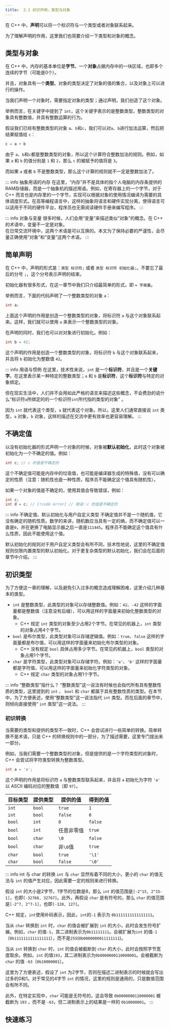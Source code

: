 ```yaml
---
title:  2.1 初识声明，类型与对象
---
```


在 C++ 中，**声明**可以将一个标识符与一个类型或者对象联系起来。

为了理解声明的作用，这里我们也简要介绍一下类型和对象的概念。

## 类型与对象

在 C++ 中，内存的基本单位是**字节**。一个**对象**占据内存中的一块区域，也即多个连续的字节（可能是0个）。

并且，对象具有一个**类型**。对象的类型决定了对象的值的集合，以及对象上可以进行的操作。

当我们声明一个对象时，需要指定对象的类型；通过声明，我们创造了这个对象。

举例而言，在关键字中提到了 `int`，这个关键字表示的是整数类型。整数类型的对象具有整数值，并具有整数运算的行为。

假设我们已经有整数类型的对象 `a`、`b`和`c`，我们可以对`a`、`b`进行加法运算，然后把结果赋值给 `c`：
```cpp
c = a + b
```
由于 `a`、`b`和`c`都是整数类型的对象，所以这个计算符合整数加法的规则。例如，如果 `a` 和 `b` 的值分别是 `1` 和 `2`，那么 `c` 的被赋予的值将是 `3`。

而如果 `a` 或者 `b` 不是整数类型，那么这个计算的规则就不一定是整数加法了。

::: info 抽象用语的内存
在这里，“内存”并不是具体的指个人电脑的内存条提供的RAM存储器，而是一个抽象机的描述用语。例如，在寄存器上的一个字节，对于 C++ 而言也是内存里的一个字节，实现可以根据对象的使用情况编译为需要的具体调度形式。在高等编程语言中，这样的抽象将语言和硬件实现分离，使得语言可以适用于不同的硬件平台，程序员也无需阅读硬件手册来编写程序。
:::

::: info 对象与变量
很多时候，人们会用“变量”来描述类似“对象”的概念。在 C++ 的术语中，变量不一定是对象。  
在日常交流环境中，这两个术语是可以互换的。本文为了保持必要的严谨性，会尽量正确使用“对象”和“变量”这两个术语。
:::

## 简单声明

在 C++ 中，声明的形式是：`类型 标识符;` 或者 `类型 标识符 初始化器;`。不要忘了最后的分号 `;`，这个分号表示声明的结束。

初始化器有很多形式，在这一章节中我们只介绍最简单的形式，即 `= 字面量`。

举例而言，下面的代码声明了一个整数类型的对象 `a`：

```cpp
int a;
```

上面这个声明的作用是创造一个整数类型的对象，将标识符 `a` 与这个对象联系起来。这样，我们就可以使用 `a` 来表示一个整数类型的对象。

在声明的同时，我们也可以对对象进行初始化。例如：

```cpp
int b = 42;
```

这个声明的作用是创造一个整数类型的对象，将标识符 `b` 与这个对象联系起来，并且将 `b` 初始化为整数值 `42`。

::: info 用语与惯例
在这里，技术性来说，`int` 是一个**标识符**，并且是一个**关键字**。在这里表示某一种特定的整数类型；`a` 和 `b` 是**标识符**，这个**标识符**与特定的对象绑定。

但在现实生活中，人们并不会用如此严格的语言来描述这些概念，不会费劲的说什么“标识符`a`所绑定的的一个标识符`int`所代指的类型的对象” 。

因为 `int` 就代表这个类型，`a` 就代表这个对象。所以，这里人们通常直接说 `int` 类型，`a` 对象，`b` 对象，这样的描述在交流中更有效率也更容易理解。
:::

## 不确定值

以没有初始化器的形式声明一个对象的时候，对象被**默认初始化**，此时这个对象被初始化为一个不确定的值。例如：
```cpp
int c; // c 的值是不确定的 
```
这个不确定值可能是内存中的垃圾值，也可能是编译器生成的特殊值，没有可以确定的性质（注意：随机性也是一种性质，程序员不能确定这个值具有随机性）。

如果一个对象的值是不确定的，使用其值会导致错误，例如：
```cpp
int c;
int d = c; // [!code error] // 错误：c 的值是不确定的
```

::: info 不确定值、默认初始化与用户自定义类型
不确定值并不是一个随机值，它没有确定的随机性质。数学的来讲，随机数应当具有一定的熵，而不确定值可以一直是`0`，并在更换了电脑显示器之后一直是`111445`。程序员不能确定这个值具有什么性质，因此不能使用这个值。

默认初始化的规则对于用户自定义类型会有所不同，技术性地说，这里的不确定值规则仅限内置类型的默认初始化。对于更复杂类型的默认初始化，我们会在后面的章节中介绍。
:::

## 初识类型

为了方便这一章的理解，以及避免引入过多的概念造成理解困难，这里介绍几种基本的类型。

* `int` 是整数类型，此类型的对象可以存储整数值。例如：`42`、`-42` 这样的字面量都是整数值（注意没有后缀），可以用这样的字面量来初始化整数类型的对象。
  * C++ 规定 `int` 类型的对象至少占用2个字节。在常见的机器上，`int` 类型的对象占用4个字节。
* `bool` 是布尔类型，此类型对象可以存储逻辑值。例如：`true`、`false` 这样的字面量都是布尔值，可以用这样的字面量来初始化布尔类型的对象。
  * C++ 没有规定 `bool` 具体占用多少字节。在常见的机器上，`bool` 类型的对象占用1个字节。 
* `char` 是字符类型，此类型对象可以存储字符。例如：`'a'`、`'b'` 这样的字面量都是字符值，可以用这样的字面量来初始化字符类型的对象。
  * C++ 规定 `char` 类型的对象占用1个字节。

::: info “整数类型”指什么？
“整数类型”这一说法有时候也会指代所有具有整数性质的类型，这里提到的 `int` 、 `bool` 和 `char` 都属于具有整数性质的类型。在本节中，为了方便表述，使用“整数类型”这一说法指代 `int` 类型。而在后面的章节中，则倾向直接使用“ `int` 类型”这一说法。
:::

### 初识转换

当需要的类型和提供的类型不一致时，C++ 会尝试进行一些简单的转换。简单转换不是术语，只是 C++ 的转换规则中的一部分，为了描述需要，这里专门提出来一部分。

例如，当我们需要一个整数类型的对象，但是提供的是一个字符类型的对象时，C++ 会尝试将字符类型转换为整数类型。

```cpp
int a = 'a';
```

这个声明的作用是将标识符 `a` 与整数类型联系起来，并且将 `a` 初始化为字符 `'a'` 以 ASCII 编码对应的整数值（即 `97`）。

| 目标类型 | 提供类型 | 提供的值   | 得到的值 |
| -------- | -------- | ---------- | -------- |
| `int`    | `bool`   | `true`     | `1`      |
| `int`    | `bool`   | `false`    | `0`      |
| `bool`   | `int`    | `0`        | `false`  |
| `bool`   | `int`    | 任意非零值 | `true`   |
| `bool`   | `char`   | `\0`       | `false`  |
| `bool`   | `char`   | 非`\0`值   | `true`   |
| `char`   | `bool`   | `true`     | `'\1'`   |
| `char`   | `bool`   | `false`    | `'\0'`   |


::: info int 与 char 的转换
`int` 与 `char` 显然有着不同的大小，更小的 `char` 的值无法与 `int` 的值产生对应，因此需要一定的规则来进行转换。

假设 `int` 的大小是2字节，1字节的位数是8，那么 `int` 的值范围是`[-2^15, 2^15-1]`，也即`[-32768, 32767]`。此外，再假设 `char` 是有符号的，那么 `char` 的值范围是`[-2^7, 2^7-1]`，也即`[-128, 127]`。

C++ 规定，`int`使用补码表示，因此，`int`的`-1` 表示为 `0b1111111111111111`。

当从 `char` 转换到 `int` 时，`char` 的值会被扩展到 `int` 的大小，此时会发生符号扩展。例如，`char` 的值`-1`，其二进制表示为`0b11111111`。会被扩展为`int` 的值`-1`（`0b1111111111111111`），而不是`255`(`0b0000000011111111`)。

当从 `int` 转换到 `char` 时，`int` 的值会被截断到 `char` 的大小，此时会按照字节宽度取余。例如，`int` 的值`193`，其二进制表示为`0b0000000110000001`。会被截断为`char` 的值 `-63`（`0b10000001`）。


这里为了方便表述，假设了 `int` 为2字节，否则在描述二进制表示的时候就会写出过多的0和1。对于常见的4字节 `int` 的情况，这里的规则是通用的，只是数值范围会有所不同。

此外，在特定实现中，`char` 可能是无符号的，这会导致 `0b0000000110000001` 被截断为 `193` ，而不是 `-63`，但二进制表示上的结果是一样的 `0b10000001`。
:::

## 快速练习

<Choices 
    :questions="[
        {
            text: '下面的声明创建了什么对象？',
            code: 'int example = \'a\';',
            shuffleOptions: false,
            options: ['int 类型的对象', 'char 类型的对象', 'bool 类型的对象', '没有创建对象'],
            answers: ['int 类型的对象']
        },
        {
            text: '下面的声明创建了什么对象？',
            code: 'int nope;',
            shuffleOptions: false,
            options: ['int 类型的对象', 'char 类型的对象', 'bool 类型的对象', '没有创建对象'],
            answers: ['int 类型的对象']
        },
        {
            text: '下面的声明创建了什么对象？',
            code: 'char test = false;',
            shuffleOptions: false,
            options: ['int 类型的对象', 'char 类型的对象', 'bool 类型的对象', '没有创建对象'],
            answers: ['char 类型的对象']
        },
        {
            text: 'a的值被初始化为什么？',
            code: 'int a = true;',
            shuffleOptions: false,
            options: ['1', 'true', '不确定值', '无法初始化'],
            answers: ['1']
        },
        {
            text: 'a的值被初始化为什么？',
            code: 'int a = \'\\54\';',
            shuffleOptions: false,
            options: ['54', '44', '1', '不确定值', '无法初始化'],
            answers: ['44']
        },
        {
            text: 'a的值被初始化为什么？',
            code: 'char a = false;',
            shuffleOptions: false,
            options: ['\'0\'', '\'\\0\'', '不确定值', '没有初始化'],
            answers: ['\'\\0\'']
        }
    ]"/>